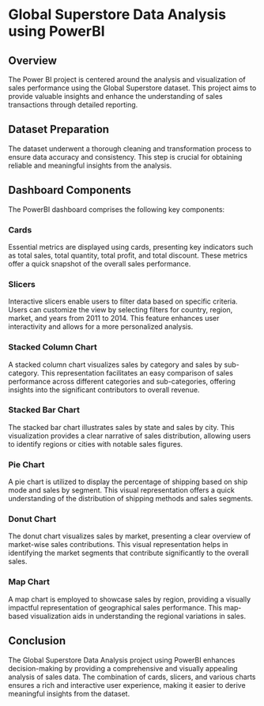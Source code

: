 # Global Superstore Data Analysis using PowerBI
## Overview
The Power BI project is centered around the analysis and visualization of sales performance using the Global Superstore dataset. This project aims to provide valuable insights and enhance the understanding of sales transactions through detailed reporting.
## Dataset Preparation
The dataset underwent a thorough cleaning and transformation process to ensure data accuracy and consistency. This step is crucial for obtaining reliable and meaningful insights from the analysis.
## Dashboard Components
The PowerBI dashboard comprises the following key components:
### Cards
Essential metrics are displayed using cards, presenting key indicators such as total sales, total quantity, total profit, and total discount. These metrics offer a quick snapshot of the overall sales performance.
### Slicers
Interactive slicers enable users to filter data based on specific criteria. Users can customize the view by selecting filters for country, region, market, and years from 2011 to 2014. This feature enhances user interactivity and allows for a more personalized analysis.
### Stacked Column Chart
A stacked column chart visualizes sales by category and sales by sub-category. This representation facilitates an easy comparison of sales performance across different categories and sub-categories, offering insights into the significant contributors to overall revenue.
### Stacked Bar Chart
The stacked bar chart illustrates sales by state and sales by city. This visualization provides a clear narrative of sales distribution, allowing users to identify regions or cities with notable sales figures.
### Pie Chart
A pie chart is utilized to display the percentage of shipping based on ship mode and sales by segment. This visual representation offers a quick understanding of the distribution of shipping methods and sales segments.
### Donut Chart
The donut chart visualizes sales by market, presenting a clear overview of market-wise sales contributions. This visual representation helps in identifying the market segments that contribute significantly to the overall sales.
### Map Chart
A map chart is employed to showcase sales by region, providing a visually impactful representation of geographical sales performance. This map-based visualization aids in understanding the regional variations in sales.
## Conclusion
The Global Superstore Data Analysis project using PowerBI enhances decision-making by providing a comprehensive and visually appealing analysis of sales data. The combination of cards, slicers, and various charts ensures a rich and interactive user experience, making it easier to derive meaningful insights from the dataset.
